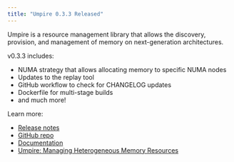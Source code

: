 ```yaml
---
title: "Umpire 0.3.3 Released"
---
```


Umpire is a resource management library that allows the discovery, provision, and management of memory on next-generation architectures.

v0.3.3 includes:
- NUMA strategy that allows allocating memory to specific NUMA nodes
- Updates to the replay tool
- GitHub workflow to check for CHANGELOG updates
- Dockerfile for multi-stage builds
- and much more!

Learn more:
- [Release notes](https://github.com/LLNL/Umpire/releases/tag/v0.3.3)
- [GitHub repo](https://github.com/LLNL/Umpire)
- [Documentation](https://umpire.readthedocs.io/en/develop/)
- [Umpire: Managing Heterogeneous Memory Resources](https://computation.llnl.gov/projects/umpire)
